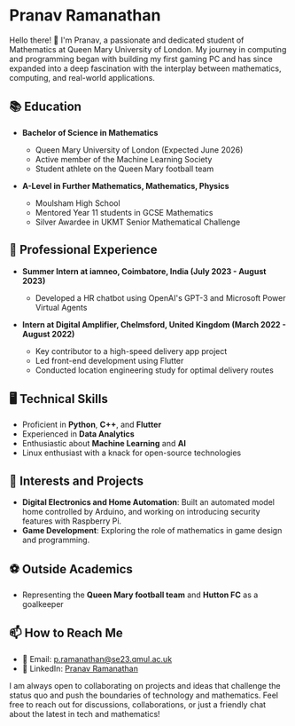 
<!--
**pranav-ramanathan/pranav-ramanathan** is a ✨ _special_ ✨ repository because its `README.md` (this file) appears on your GitHub profile.

Here are some ideas to get you started:

- 🔭 I’m currently working on ...
- 🌱 I’m currently learning ...
- 👯 I’m looking to collaborate on ...
- 🤔 I’m looking for help with ...
- 💬 Ask me about ...
- 📫 How to reach me: ...
- 😄 Pronouns: ...
- ⚡ Fun fact: ...
-->

# Pranav Ramanathan

Hello there! 👋 I'm Pranav, a passionate and dedicated student of Mathematics at Queen Mary University of London. My journey in computing and programming began with building my first gaming PC and has since expanded into a deep fascination with the interplay between mathematics, computing, and real-world applications.

## 📚 Education

- **Bachelor of Science in Mathematics**
  - Queen Mary University of London (Expected June 2026)
  - Active member of the Machine Learning Society
  - Student athlete on the Queen Mary football team

- **A-Level in Further Mathematics, Mathematics, Physics**
  - Moulsham High School
  - Mentored Year 11 students in GCSE Mathematics
  - Silver Awardee in UKMT Senior Mathematical Challenge

## 💼 Professional Experience

- **Summer Intern at iamneo, Coimbatore, India (July 2023 - August 2023)**
  - Developed a HR chatbot using OpenAI's GPT-3 and Microsoft Power Virtual Agents

- **Intern at Digital Amplifier, Chelmsford, United Kingdom (March 2022 - August 2022)**
  - Key contributor to a high-speed delivery app project
  - Led front-end development using Flutter
  - Conducted location engineering study for optimal delivery routes

## 🖥️ Technical Skills

- Proficient in **Python**, **C++**, and **Flutter**
- Experienced in **Data Analytics**
- Enthusiastic about **Machine Learning** and **AI**
- Linux enthusiast with a knack for open-source technologies

## 🌱 Interests and Projects

- **Digital Electronics and Home Automation**: Built an automated model home controlled by Arduino, and working on introducing security features with Raspberry Pi.
- **Game Development**: Exploring the role of mathematics in game design and programming.

## ⚽ Outside Academics

- Representing the **Queen Mary football team** and **Hutton FC** as a goalkeeper

## 📫 How to Reach Me

- 📧 Email: [p.ramanathan@se23.qmul.ac.uk](mailto:p.ramanathan@se23.qmul.ac.uk)
- 🔗 LinkedIn: [Pranav Ramanathan](https://www.linkedin.com/in/pranav-ramanathan-11506b232)

I am always open to collaborating on projects and ideas that challenge the status quo and push the boundaries of technology and mathematics. Feel free to reach out for discussions, collaborations, or just a friendly chat about the latest in tech and mathematics!
